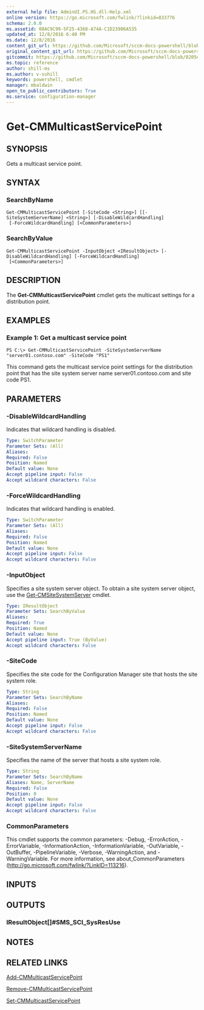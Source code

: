 ```yaml
---
external help file: AdminUI.PS.HS.dll-Help.xml
online version: https://go.microsoft.com/fwlink/?linkid=833776
schema: 2.0.0
ms.assetid: 08AC9C99-5F25-4368-A74A-C1D23906A535
updated_at: 12/8/2016 6:40 PM
ms.date: 12/8/2016
content_git_url: https://github.com/Microsoft/sccm-docs-powershell/blob/master/sccm-cmdlets/ConfigurationManager/vlatest/Get-CMMulticastServicePoint.md
original_content_git_url: https://github.com/Microsoft/sccm-docs-powershell/blob/master/sccm-cmdlets/ConfigurationManager/vlatest/Get-CMMulticastServicePoint.md
gitcommit: https://github.com/Microsoft/sccm-docs-powershell/blob/0205e569abecf1b4e1b2b342947b87a3691b29a5/sccm-cmdlets/ConfigurationManager/vlatest/Get-CMMulticastServicePoint.md
ms.topic: reference
author: shill-ms
ms.author: v-suhill
keywords: powershell, cmdlet
manager: mbaldwin
open_to_public_contributors: True
ms.service: configuration-manager
---
```


# Get-CMMulticastServicePoint

## SYNOPSIS
Gets a multicast service point.

## SYNTAX

### SearchByName
```
Get-CMMulticastServicePoint [-SiteCode <String>] [[-SiteSystemServerName] <String>] [-DisableWildcardHandling]
 [-ForceWildcardHandling] [<CommonParameters>]
```

### SearchByValue
```
Get-CMMulticastServicePoint -InputObject <IResultObject> [-DisableWildcardHandling] [-ForceWildcardHandling]
 [<CommonParameters>]
```

## DESCRIPTION
The **Get-CMMulticastServicePoint** cmdlet gets the multicast settings for a distribution point.

## EXAMPLES

### Example 1: Get a multicast service point
```
PS C:\> Get-CMMulticastServicePoint -SiteSystemServerName "server01.contoso.com" -SiteCode "PS1"
```

This command gets the multicast service point settings for the distribution point that has the site system server name server01.contoso.com and site code PS1.

## PARAMETERS

### -DisableWildcardHandling
Indicates that wildcard handling is disabled.

```yaml
Type: SwitchParameter
Parameter Sets: (All)
Aliases: 
Required: False
Position: Named
Default value: None
Accept pipeline input: False
Accept wildcard characters: False
```

### -ForceWildcardHandling
Indicates that wildcard handling is enabled.

```yaml
Type: SwitchParameter
Parameter Sets: (All)
Aliases: 
Required: False
Position: Named
Default value: None
Accept pipeline input: False
Accept wildcard characters: False
```

### -InputObject
Specifies a site system server object.
To obtain a site system server object, use the [Get-CMSiteSystemServer](./Get-CMSiteSystemServer.md) cmdlet.

```yaml
Type: IResultObject
Parameter Sets: SearchByValue
Aliases: 
Required: True
Position: Named
Default value: None
Accept pipeline input: True (ByValue)
Accept wildcard characters: False
```

### -SiteCode
Specifies the site code for the Configuration Manager site that hosts the site system role.

```yaml
Type: String
Parameter Sets: SearchByName
Aliases: 
Required: False
Position: Named
Default value: None
Accept pipeline input: False
Accept wildcard characters: False
```

### -SiteSystemServerName
Specifies the name of the server that hosts a site system role.

```yaml
Type: String
Parameter Sets: SearchByName
Aliases: Name, ServerName
Required: False
Position: 0
Default value: None
Accept pipeline input: False
Accept wildcard characters: False
```

### CommonParameters
This cmdlet supports the common parameters: -Debug, -ErrorAction, -ErrorVariable, -InformationAction, -InformationVariable, -OutVariable, -OutBuffer, -PipelineVariable, -Verbose, -WarningAction, and -WarningVariable. For more information, see about_CommonParameters (http://go.microsoft.com/fwlink/?LinkID=113216).

## INPUTS

## OUTPUTS

### IResultObject[]#SMS_SCI_SysResUse

## NOTES

## RELATED LINKS

[Add-CMMulticastServicePoint](xref:ConfigurationManager/vlatest/Add-CMMulticastServicePoint.md)

[Remove-CMMulticastServicePoint](xref:ConfigurationManager/vlatest/Remove-CMMulticastServicePoint.md)

[Set-CMMulticastServicePoint](xref:ConfigurationManager/vlatest/Set-CMMulticastServicePoint.md)


